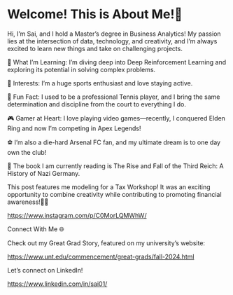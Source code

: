 # Welcome! This is About Me!👋
Hi, I’m Sai, and I hold a Master’s degree in Business Analytics! My passion lies at the intersection of data, technology, and creativity, and I’m always excited to learn new things and take on challenging projects.

🌱 What I’m Learning: I’m diving deep into Deep Reinforcement Learning and exploring its potential in solving complex problems.

👀 Interests: I’m a huge sports enthusiast and love staying active.

🎾 Fun Fact: I used to be a professional Tennis player, and I bring the same determination and discipline from the court to everything I do.

🎮 Gamer at Heart: I love playing video games—recently, I conquered Elden Ring and now I’m competing in Apex Legends!

⚽ I’m also a die-hard Arsenal FC fan, and my ultimate dream is to one day own the club!

📖 The book I am currently reading is The Rise and Fall of the Third Reich: A History of Nazi Germany.

This post features me modeling for a Tax Workshop! It was an exciting opportunity to combine creativity while contributing to promoting financial awareness!🧍‍♂️

https://www.instagram.com/p/C0MorLQMWhW/

Connect With Me 🌐

Check out my Great Grad Story, featured on my university’s website:

https://www.unt.edu/commencement/great-grads/fall-2024.html

Let’s connect on LinkedIn!

https://www.linkedin.com/in/sai01/


<!---
Sai-Kaushik-sk/Sai-Kaushik-sk is a ✨ special ✨ repository because its `README.md` (this file) appears on your GitHub profile.
You can click the Preview link to take a look at your changes.
--->
